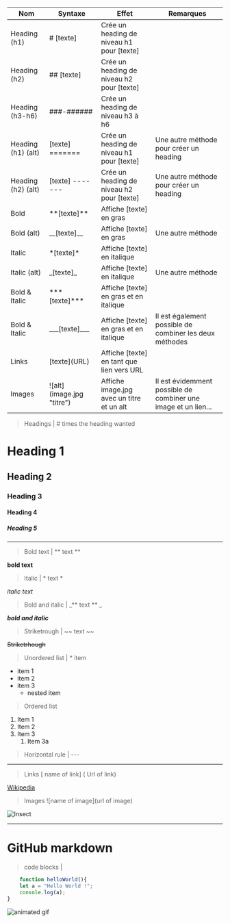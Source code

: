 | Nom                | Syntaxe                   | Effet                                     | Remarques                                                      |
|--------------------|---------------------------|-------------------------------------------|----------------------------------------------------------------|
| Heading (h1)       | # [texte]                 | Crée un heading de niveau h1 pour [texte] |                                                                |
| Heading (h2)       | ## [texte]                | Crée un heading de niveau h2 pour [texte] |                                                                |
| Heading (h3-h6)    | ###-######                | Crée un heading de niveau h3 à h6         |                                                                |
| Heading (h1) (alt) | [texte] =======           | Crée un heading de niveau h1 pour [texte] | Une autre méthode pour créer un heading                        |
| Heading (h2) (alt) | [texte] -------           | Crée un heading de niveau h2 pour [texte] | Une autre méthode pour créer un heading                        |
| Bold               | \*\*[texte]\*\*           | Affiche [texte] en gras                   |                                                                |
| Bold (alt)         | \_\_[texte]\_\_           | Affiche [texte] en gras                   | Une autre méthode                                              |
| Italic             | \*[texte]\*               | Affiche [texte] en italique               |                                                                |
| Italic (alt)       | \_[texte]\_               | Affiche [texte] en italique               | Une autre méthode                                              |
| Bold & Italic      | \*\*\*[texte]\*\*\*       | Affiche [texte] en gras et en italique    |                                                                |
| Bold & Italic      | \_\_\_[texte]\_\_\_       | Affiche [texte] en gras et en italique    | Il est également possible de combiner les deux méthodes        |
| Links              | \[texte](URL)              | Affiche [texte] en tant que lien vers URL |                                                                |
| Images             | \![alt]\(image.jpg "titre") | Affiche image.jpg avec un titre et un alt | Il est évidemment possible de combiner une image et un lien... |

> Headings | # times the heading wanted
# Heading 1
## Heading 2
### Heading 3
#### Heading 4
##### Heading 5

---


> Bold text | ** text **

**bold text**  


> Italic | * text *  

*italic text*

> Bold and italic | _** text ** _

_**bold and italic**_

> Striketrough | ~~ text ~~

~~Striketrhough~~

> Unordered list | * item

* item 1
* item 2
* item 3
    * nested item

> Ordered list

1. Item 1
1. Item 2
1. Item 3
    1. Item 3a

> Horizontal rule | ---

---

> Links [ name of link] ( Url of link)

[Wikipedia](https://www.wikipedia.org/)

> Images ![name of image](url of image)

![Insect](https://homepages.cae.wisc.edu/~ece533/images/monarch.png)

---
# GitHub markdown

> code blocks |


```javascript
    function helloWorld(){
    let a = "Hello World !";
    console.log(a);
}
```

![animated gif](https://media.giphy.com/media/vFKqnCdLPNOKc/giphy.gif)
